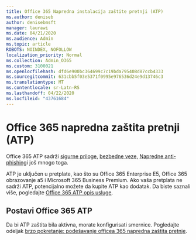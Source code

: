 ```yaml
---
title: Office 365 Napredna instalacija zaštite pretnji (ATP)
ms.author: deniseb
author: denisebmsft
manager: laurawi
ms.date: 04/21/2020
ms.audience: Admin
ms.topic: article
ROBOTS: NOINDEX, NOFOLLOW
localization_priority: Normal
ms.collection: Admin_O365
ms.custom: 3100021
ms.openlocfilehash: dfd6e900bc364699c7c19bda795408d87ccb4333
ms.sourcegitcommit: 631cbb5f03e5371f0995e976536d24e9d13746c3
ms.translationtype: MT
ms.contentlocale: sr-Latn-RS
ms.lasthandoff: 04/22/2020
ms.locfileid: "43761684"
---
```

# <a name="office-365-advanced-threat-protection-atp"></a>Office 365 napredna zaštita pretnji (ATP)

Office 365 ATP sadrži [sigurne priloge](https://docs.microsoft.com/office365/securitycompliance/atp-safe-attachments), [bezbedne veze](https://docs.microsoft.com/office365/securitycompliance/atp-safe-links), [Napredne anti-phishing](https://docs.microsoft.com/office365/securitycompliance/atp-anti-phishing)i još mnogo toga. 

ATP je uključen u pretplate, kao što su Office 365 Enterprise E5, Office 365 obrazovanje a5 i Microsoft 365 Business Premium. Ako vaša pretplata ne sadrži ATP, potencijalno možete da kupite ATP kao dodatak. Da biste saznali više, pogledajte [Office 365 ATP opis usluge](https://docs.microsoft.com/office365/servicedescriptions/office-365-advanced-threat-protection-service-description).

## <a name="set-up-office-365-atp"></a>Postavi Office 365 ATP

Da bi ATP zaštita bila aktivna, morate konfigurisati smernice. Pogledajte odeljak [brzo pokretanje: podešavanje officea 365 napredna zaštita pretnje](https://docs.microsoft.com/office365/securitycompliance/checklist-atp-setup).

